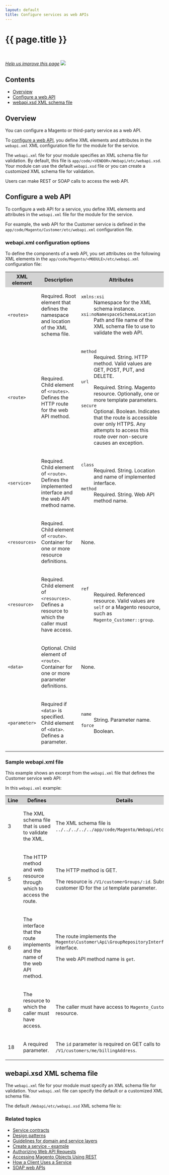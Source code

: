 ```yaml
---
layout: default
title: Configure services as web APIs
---
```


<div class="container bs-docs-container">
   <div class="row">
      <div class="jumbotron">
         <h1 class="api1" id="expose-service">{{ page.title }}</h1>
      </div>
      <div class="row">
         <div class="col-xs-3">
            <p>&nbsp;</p>
         </div>
         <div class="col-xs-9" role="main">
            <div class="bs-docs-section">
               <p><a href="{{ site.githuburl }}guides/v1.0/extension-dev-guide/service-contracts/service-to-web-service.md" target="_blank"><em>Help us improve this page</em></a>&nbsp;<img src="{{ site.baseurl }}common/images/newWindow.gif"/></p>
               <h2>Contents</h2>
               <ul>
                  <li><a href="{{ site.gdeurl }}extension-dev-guide/service-contracts/service-to-web-service.html#overview-web-service">Overview</a></li>
                  <li><a href="{{ site.gdeurl }}extension-dev-guide/service-contracts/service-to-web-service.html#configure-webapi">Configure a web API</a></li>
                  <li><a href="{{ site.gdeurl }}extension-dev-guide/service-contracts/service-to-web-service.html#validate-webapi">webapi.xsd XML schema file</a></li>
               </ul>
               <h2 id="overview-web-service">Overview</h2>
               <p>You can configure a Magento or third-party service as a web API.</p>
               <p>To <a href="#configure-webapi">configure a web API</a>, you define XML elements and attributes in the <code>webapi.xml</code> XML configuration file for the module for the service.</p>
               <p>The <code>webapi.xml</code> file for your module specifies an XML schema file for validation. By default, this file is <code>app/code/&lt;VENDOR>/Webapi/etc/webapi.xsd</code>.
                  Your module can use the default <code>webapi.xsd</code> file or you can create a customized XML schema file for validation.
               </p>
               <p>Users can make REST or SOAP calls to access the web API.</p>
               <h2 id="configure-webapi">Configure a web API</h2>
               <p>To configure a web API for a service, you define XML elements and attributes in the
                  <code>webapi.xml</code> file for the module for the service.
               </p>
               <p>For example, the web API for the Customer service is defined in the <code>app/code/Magento/Customer/etc/webapi.xml</code> configuration file.</p>
               <h3 id="config-attributes">webapi.xml configuration options</h3>
               <p>To define the components of a web API, you set attributes on the following XML elements in the
                  <code>app/code/Magento/&lt;MODULE&gt;/etc/webapi.xml</code> configuration file:
               </p>
               <table style="width:100%">
                  <tr bgcolor="lightgray">
                     <th>XML element</th>
                     <th>Description</th>
                     <th>Attributes</th>
                  </tr>
                  <tr>
                     <td>
                        <p><code>&lt;routes&gt;</code></p>
                     </td>
                     <td>
                        <p>Required. Root element that defines the namespace and location of the XML schema file.</p>
                     </td>
                     <td>
                        <p>
                        <dl>
                           <dt><code>xmlns:xsi</code></dt>
                           <dd>Namespace for the XML schema instance.</dd>
                           <dt><code>xsi:noNamespaceSchemaLocation</code></dt>
                           <dd>Path and file name of the XML schema file to use to validate the web API.</dd>
                        </dl>
                        </p>
                     </td>
                  </tr>
                  <tr>
                     <td>
                        <p><code>&lt;route&gt;</code></p>
                     </td>
                     <td>
                        <p>Required. Child element of <code>&lt;routes&gt;</code>. Defines the HTTP route for the web API method.</p>
                     </td>
                     <td>
                        <p>
                        <dl>
                           <dt><code>method</code></dt>
                           <dd>Required. String. HTTP method. Valid values are GET, POST, PUT, and DELETE.</dd>
                           <dt><code>url</code></dt>
                           <dd>Required. String.
                              Magento resource. Optionally, one or more template parameters.
                           </dd>
                           <dt><code>secure</code></dt>
                           <dd>Optional. Boolean. Indicates that the route is accessible over only HTTPS. Any attempts to access this route over non-secure causes an exception.</dd>
                        </dl>
                        </p>
                     </td>
                  </tr>
                  <tr>
                     <td>
                        <p><code>&lt;service&gt;</code></p>
                     </td>
                     <td>
                        <p>Required. Child element of <code>&lt;route&gt;</code>. Defines the implemented interface and the web API method name.</p>
                     </td>
                     <td>
                        <p>
                        <dl>
                           <dt><code>class</code></dt>
                           <dd>Required. String. Location and name of implemented interface.</dd>
                           <dt><code>method</code></dt>
                           <dd>Required. String. Web API method name.</dd>
                        </dl>
                        </p>
                     </td>
                  </tr>
                  <tr>
                     <td>
                        <p><code>&lt;resources&gt;</code></p>
                     </td>
                     <td>
                        <p>Required. Child element of <code>&lt;route&gt;</code>. Container for one or more resource definitions.</p>
                     </td>
                     <td>
                        <p>None.</p>
                     </td>
                  </tr>
                  <tr>
                     <td>
                        <p><code>&lt;resource&gt;</code></p>
                     </td>
                     <td>
                        <p>Required. Child element of <code>&lt;resources&gt;</code>. Defines a resource to which the caller must have access.</p>
                     </td>
                     <td>
                        <p>
                        <dl>
                           <dt><code>ref</code></dt>
                           <dd>Required. Referenced resource. Valid values are <code>self</code> or a Magento resource, such as <code>Magento_Customer::group</code>.</dd>
                        </dl>
                        </p>
                     </td>
                  </tr>
                  <tr>
                     <td>
                        <p><code>&lt;data&gt;</code></p>
                     </td>
                     <td>
                        <p>Optional. Child element of <code>&lt;route&gt;</code>. Container for one or more parameter definitions.</p>
                     </td>
                     <td>
                        <p>None.</p>
                     </td>
                  </tr>
                  <tr>
                     <td>
                        <p><code>&lt;parameter&gt;</code></p>
                     </td>
                     <td>
                        <p>Required if <code>&lt;data&gt;</code> is specified. Child element of <code>&lt;data&gt;</code>. Defines a parameter.</p>
                     </td>
                     <td>
                        <p>
                        <dl>
                           <dt><code>name</code></dt>
                           <dd>String. Parameter name.</dd>
                           <dt><code>force</code></dt>
                           <dd>Boolean.</dd>
                        </dl>
                        </p>
                     </td>
                  </tr>
               </table>
               <h3 id="sample-webapi">Sample webapi.xml file</h3>
               <p>This example shows an excerpt from the <code>webapi.xml</code> file that defines the Customer service web API:</p>
               <script src="https://github.corp.ebay.com/gist/difleming/2d55a6cbbaece7813618.js"></script>
               <p>In this <code>webapi.xml</code> example:</p>
               <table style="width:100%">
                  <tr bgcolor="lightgray">
                     <th>Line</th>
                     <th>Defines</th>
                     <th>Details</th>
                  </tr>
                  <tr>
                     <td>
                        <p>3</p>
                     </td>
                     <td>
                        <p>The XML schema file that is used to validate the XML.</p>
                     </td>
                     <td>
                        <p>The XML schema file is <code>../../../../../app/code/Magento/Webapi/etc/webapi.xsd</code>.</p>
                     </td>
                  </tr>
                  <tr>
                     <td>
                        <p>5</p>
                     </td>
                     <td>
                        <p>The HTTP method and web resource through which to access the route.</p>
                     </td>
                     <td>
                        <p>The HTTP method is GET.</p>
                        <p>The resource is <code>/V1/customerGroups/:id</code>. Substitute a customer ID for the <code>id</code> template parameter.</p>
                     </td>
                  </tr>
                  <tr>
                     <td>
                        <p>6</p>
                     </td>
                     <td>
                        <p>The interface that the route implements and the name of the web API method.</p>
                     </td>
                     <td>
                        <p>The route implements the <code>Magento\Customer\Api\GroupRepositoryInterface</code> interface.</p>
                        <p>The web API method name is <code>get</code>.</p>
                     </td>
                  </tr>
                  <tr>
                     <td>
                        <p>8</p>
                     </td>
                     <td>
                        <p>The resource to which the caller must have access.</p>
                     </td>
                     <td>
                        <p>The caller must have access to <code>Magento_Customer::group</code> resource.</p>
                     </td>
                  </tr>
                  <tr>
                     <td>
                        <p>18</p>
                     </td>
                     <td>
                        <p>A required parameter.</p>
                     </td>
                     <td>
                        <p>The <code>id</code> parameter is required on GET calls to <code>/V1/customers/me/billingAddress</code>.</p>
                     </td>
                  </tr>
               </table>
               <h2 id="validate-webapi">webapi.xsd XML schema file</h2>
               <p>The <code>webapi.xml</code> file for your module must specify an XML schema file for validation. Your <code>webapi.xml</code> file can specify the default or a customized XML schema file.</p>
               <p>The default <code>/Webapi/etc/webapi.xsd</code> XML schema file is:</p>
               <script src="https://github.corp.ebay.com/gist/difleming/b2b1aafbfbd9f54f3179.js"></script>
                      <h3 id="related-topics">Related topics</h3>
               <ul>
                  <li><a href="{{ site.gdeurl }}extension-dev-guide/service-contracts/service-contracts.html">Service contracts</a></li>
                  <li><a href="{{ site.gdeurl }}extension-dev-guide/service-contracts/design-patterns.html">Design patterns</a></li>
                  <li><a href="{{ site.gdeurl }}extension-dev-guide/service-contracts/service-domain-guidelines.html">Guidelines for domain and service layers</a></li>
                  <li><a href="{{ site.gdeurl }}extension-dev-guide/service-contracts/service-create-example.html">Create a service - example</a></li>
                  <li><a href="{{ site.gdeurl }}get-started/webapi/webapi-basic-auth.html">Authorizing Web API Requests</a>
                  <li><a href="{{ site.gdeurl }}get-started/rest/rest-overview.html">Accessing Magento Objects Using REST</a></li>
                  <li><a href="{{ site.gdeurl }}extension-dev-guide/services/service-how-to-use.html">How a Client Uses a Service</a></li>
                  <li><a href="{{ site.gdeurl }}get-started/soap/soap-web-api-calls.html">SOAP web APIs</a></li>
               </ul>
            </div>
         </div>
      </div>
   </div>
</div>

